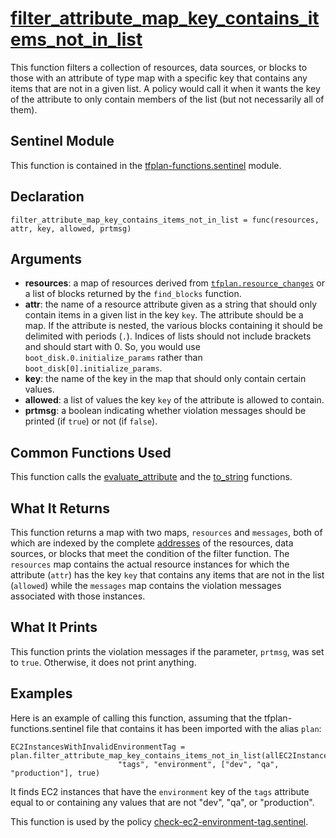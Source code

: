 # [filter_attribute_map_key_contains_items_not_in_list](../tfplan-functions.sentinel#L1073)
This function filters a collection of resources, data sources, or blocks to those with an attribute of type map with a specific key that contains any items that are not in a given list. A policy would call it when it wants the key of the attribute to only contain members of the list (but not necessarily all of them).

## Sentinel Module
This function is contained in the [tfplan-functions.sentinel](../tfplan-functions.sentinel) module.

## Declaration
`filter_attribute_map_key_contains_items_not_in_list = func(resources, attr, key, allowed, prtmsg)`

## Arguments
* **resources**: a map of resources derived from [`tfplan.resource_changes`](https://www.terraform.io/docs/cloud/sentinel/import/tfplan-v2.html#the-resource_changes-collection) or a list of blocks returned by the `find_blocks` function.
* **attr**: the name of a resource attribute given as a string that should only contain items in a given list in the key `key`. The attribute should be a map. If the attribute is nested, the various blocks containing it should be delimited with periods (`.`). Indices of lists should not include brackets and should start with 0. So, you would use `boot_disk.0.initialize_params` rather than `boot_disk[0].initialize_params`.
* **key**: the name of the key in the map that should only contain certain values.
* **allowed**: a list of values the key `key` of the attribute is allowed to contain.
* **prtmsg**: a boolean indicating whether violation messages should be printed (if `true`) or not (if `false`).

## Common Functions Used
This function calls the [evaluate_attribute](./evaluate_attribute.md) and the [to_string](./to_string.md) functions.

## What It Returns
This function returns a map with two maps, `resources` and `messages`, both of which are indexed by the complete [addresses](https://www.terraform.io/docs/internals/resource-addressing.html) of the resources, data sources, or blocks that meet the condition of the filter function. The `resources` map contains the actual resource instances for which the attribute (`attr`) has the key `key` that contains any items that are not in the list (`allowed`) while the `messages` map contains the violation messages associated with those instances.

## What It Prints
This function prints the violation messages if the parameter, `prtmsg`, was set to `true`. Otherwise, it does not print anything.

## Examples
Here is an example of calling this function, assuming that the tfplan-functions.sentinel file that contains it has been imported with the alias `plan`:
```
EC2InstancesWithInvalidEnvironmentTag = plan.filter_attribute_map_key_contains_items_not_in_list(allEC2Instances,
                        "tags", "environment", ["dev", "qa", "production"], true)
```
It finds EC2 instances that have the `environment` key of the `tags` attribute equal to or containing any values that are not "dev", "qa", or "production".

This function is used by the policy [check-ec2-environment-tag.sentinel](../../../aws/check-ec2-environment-tag.sentinel).
